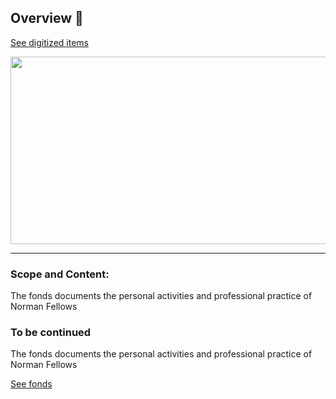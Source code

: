 ## Overview 👋


[See digitized items](https://www.flickr.com/photos/normanfellowsfonds)



<div align="center">
  <img src="https://media.giphy.com/media/dWesBcTLavkZuG35MI/giphy.gif" width="600" height="300"/>
</div>

---

### Scope and Content:
The fonds documents the personal activities and professional practice of Norman Fellows


### To be continued

The fonds documents the personal activities and professional practice of Norman Fellows

[See fonds](https://github.com/Norman-Fellows/.github)

